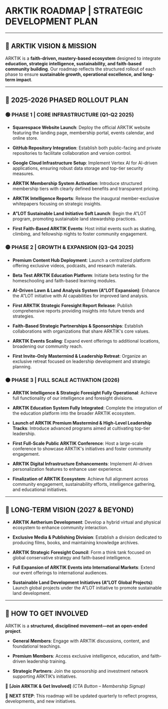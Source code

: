 # ARKTIK ROADMAP | STRATEGIC DEVELOPMENT PLAN

---

## 🚀 ARKTIK VISION & MISSION

ARKTIK is a **faith-driven, mastery-based ecosystem** designed to integrate **education, strategic intelligence, sustainability, and faith-based community building**. Our roadmap reflects the structured rollout of each phase to ensure **sustainable growth, operational excellence, and long-term impact**.

---

## 🔹 2025-2026 PHASED ROLLOUT PLAN

### 🟢 PHASE 1 | CORE INFRASTRUCTURE (Q1-Q2 2025)

- **Squarespace Website Launch**: Deploy the official ARKTIK website featuring the landing page, membership portal, events calendar, and online store.

- **GitHub Repository Integration**: Establish both public-facing and private repositories to facilitate collaboration and version control.

- **Google Cloud Infrastructure Setup**: Implement Vertex AI for AI-driven applications, ensuring robust data storage and top-tier security measures.

- **ARKTIK Membership System Activation**: Introduce structured membership tiers with clearly defined benefits and transparent pricing.

- **ARKTIK Intelligence Reports**: Release the inaugural member-exclusive whitepapers focusing on strategic insights.

- **A”LOT Sustainable Land Initiative Soft Launch**: Begin the A”LOT program, promoting sustainable land stewardship practices.

- **First Faith-Based ARKTIK Events**: Host initial events such as skating, climbing, and fellowship nights to foster community engagement.

### 🟡 PHASE 2 | GROWTH & EXPANSION (Q3-Q4 2025)

- **Premium Content Hub Deployment**: Launch a centralized platform offering exclusive videos, podcasts, and research materials.

- **Beta Test ARKTIK Education Platform**: Initiate beta testing for the homeschooling and faith-based learning modules.

- **AI-Driven Lawn & Land Analysis System (A”LOT Expansion)**: Enhance the A”LOT initiative with AI capabilities for improved land analysis.

- **First ARKTIK Strategic Foresight Report Release**: Publish comprehensive reports providing insights into future trends and strategies.

- **Faith-Based Strategic Partnerships & Sponsorships**: Establish collaborations with organizations that share ARKTIK's core values.

- **ARKTIK Events Scaling**: Expand event offerings to additional locations, broadening our community reach.

- **First Invite-Only Mastermind & Leadership Retreat**: Organize an exclusive retreat focused on leadership development and strategic planning.

### 🟠 PHASE 3 | FULL SCALE ACTIVATION (2026)

- **ARKTIK Intelligence & Strategic Foresight Fully Operational**: Achieve full functionality of our intelligence and foresight divisions.

- **ARKTIK Education System Fully Integrated**: Complete the integration of the education platform into the broader ARKTIK ecosystem.

- **Launch of ARKTIK Premium Mastermind & High-Level Leadership Tracks**: Introduce advanced programs aimed at cultivating top-tier leadership.

- **First Full-Scale Public ARKTIK Conference**: Host a large-scale conference to showcase ARKTIK's initiatives and foster community engagement.

- **ARKTIK Digital Infrastructure Enhancements**: Implement AI-driven personalization features to enhance user experience.

- **Finalization of ARKTIK Ecosystem**: Achieve full alignment across community engagement, sustainability efforts, intelligence gathering, and educational initiatives.

---

## 🔹 LONG-TERM VISION (2027 & BEYOND)

- **ARKTIK Aetherium Development**: Develop a hybrid virtual and physical ecosystem to enhance community interaction.

- **Exclusive Media & Publishing Division**: Establish a division dedicated to producing films, books, and maintaining knowledge archives.

- **ARKTIK Strategic Foresight Council**: Form a think tank focused on global conservative strategy and faith-based intelligence.

- **Full Expansion of ARKTIK Events into International Markets**: Extend our event offerings to international audiences.

- **Sustainable Land Development Initiatives (A”LOT Global Projects)**: Launch global projects under the A”LOT initiative to promote sustainable land development.

---

## 🔹 HOW TO GET INVOLVED

ARKTIK is a **structured, disciplined movement—not an open-ended project**.

- **General Members**: Engage with ARKTIK discussions, content, and foundational teachings.

- **Premium Members**: Access exclusive intelligence, education, and faith-driven leadership training.

- **Strategic Partners**: Join the sponsorship and investment network supporting ARKTIK’s initiatives.

📩 **[Join ARKTIK & Get Involved]** *(CTA Button – Membership Signup)*

🚀 **NEXT STEP**: This roadmap will be updated quarterly to reflect progress, developments, and new initiatives.
